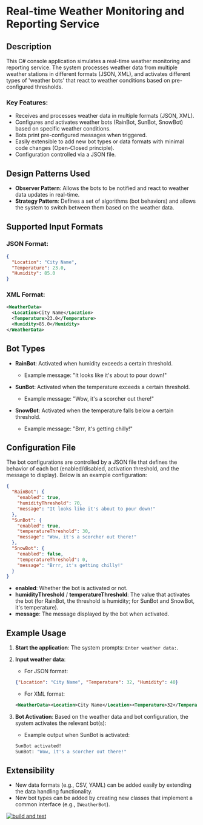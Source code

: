 # Real-time Weather Monitoring and Reporting Service

## Description
This C# console application simulates a real-time weather monitoring and reporting service. The system processes weather data from multiple weather stations in different formats (JSON, XML), and activates different types of 'weather bots' that react to weather conditions based on pre-configured thresholds.

### Key Features:
- Receives and processes weather data in multiple formats (JSON, XML).
- Configures and activates weather bots (RainBot, SunBot, SnowBot) based on specific weather conditions.
- Bots print pre-configured messages when triggered.
- Easily extensible to add new bot types or data formats with minimal code changes (Open-Closed principle).
- Configuration controlled via a JSON file.

## Design Patterns Used
- **Observer Pattern**: Allows the bots to be notified and react to weather data updates in real-time.
- **Strategy Pattern**: Defines a set of algorithms (bot behaviors) and allows the system to switch between them based on the weather data.

## Supported Input Formats

### JSON Format:
```json
{
  "Location": "City Name",
  "Temperature": 23.0,
  "Humidity": 85.0
}
```

### XML Format:
```xml
<WeatherData>
  <Location>City Name</Location>
  <Temperature>23.0</Temperature>
  <Humidity>85.0</Humidity>
</WeatherData>
```

## Bot Types
- **RainBot**: Activated when humidity exceeds a certain threshold.
  - Example message: "It looks like it's about to pour down!"
  
- **SunBot**: Activated when the temperature exceeds a certain threshold.
  - Example message: "Wow, it's a scorcher out there!"
  
- **SnowBot**: Activated when the temperature falls below a certain threshold.
  - Example message: "Brrr, it's getting chilly!"

## Configuration File
The bot configurations are controlled by a JSON file that defines the behavior of each bot (enabled/disabled, activation threshold, and the message to display). Below is an example configuration:

```json
{
  "RainBot": {
    "enabled": true,
    "humidityThreshold": 70,
    "message": "It looks like it's about to pour down!"
  },
  "SunBot": {
    "enabled": true,
    "temperatureThreshold": 30,
    "message": "Wow, it's a scorcher out there!"
  },
  "SnowBot": {
    "enabled": false,
    "temperatureThreshold": 0,
    "message": "Brrr, it's getting chilly!"
  }
}
```

- **enabled**: Whether the bot is activated or not.
- **humidityThreshold** / **temperatureThreshold**: The value that activates the bot (for RainBot, the threshold is humidity; for SunBot and SnowBot, it's temperature).
- **message**: The message displayed by the bot when activated.

## Example Usage

1. **Start the application**: The system prompts: `Enter weather data:`.
   
2. **Input weather data**:
   - For JSON format: 
   ```json
   {"Location": "City Name", "Temperature": 32, "Humidity": 40}
   ```
   - For XML format:
   ```xml
   <WeatherData><Location>City Name</Location><Temperature>32</Temperature><Humidity>40</Humidity></WeatherData>
   ```

3. **Bot Activation**: Based on the weather data and bot configuration, the system activates the relevant bot(s):
   - Example output when SunBot is activated:
   ```bash
   SunBot activated!
   SunBot: "Wow, it's a scorcher out there!"
   ```

## Extensibility
- New data formats (e.g., CSV, YAML) can be added easily by extending the data handling functionality.
- New bot types can be added by creating new classes that implement a common interface (e.g., `IWeatherBot`).

[![build and test](https://github.com/ahmad-nazzal/Real-time-weather-monitoring-and-reporting-service/actions/workflows/build-and-test.yml/badge.svg)](https://github.com/ahmad-nazzal/Real-time-weather-monitoring-and-reporting-service/actions/workflows/build-and-test.yml)
